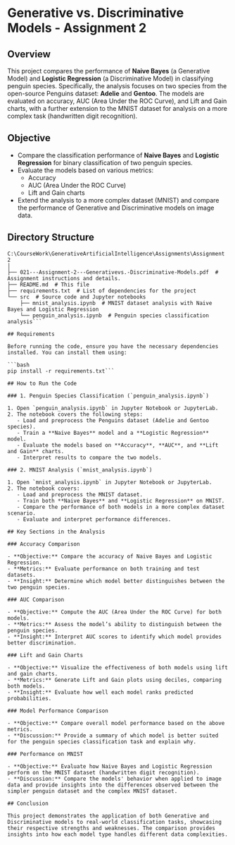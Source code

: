 # Generative vs. Discriminative Models - Assignment 2

## Overview

This project compares the performance of **Naive Bayes** (a Generative Model) and **Logistic Regression** (a Discriminative Model) in classifying penguin species. Specifically, the analysis focuses on two species from the open-source Penguins dataset: **Adelie** and **Gentoo**. The models are evaluated on accuracy, AUC (Area Under the ROC Curve), and Lift and Gain charts, with a further extension to the MNIST dataset for analysis on a more complex task (handwritten digit recognition).

## Objective

- Compare the classification performance of **Naive Bayes** and **Logistic Regression** for binary classification of two penguin species.
- Evaluate the models based on various metrics:
  - Accuracy
  - AUC (Area Under the ROC Curve)
  - Lift and Gain charts
- Extend the analysis to a more complex dataset (MNIST) and compare the performance of Generative and Discriminative models on image data.

## Directory Structure

```plaintext
C:\CourseWork\GenerativeArtificialIntelligence\Assignments\Assignment 2
│
├── 021---Assignment-2---Generativevs.-Discriminative-Models.pdf  # Assignment instructions and details.
├── README.md  # This file
├── requirements.txt  # List of dependencies for the project
└── src  # Source code and Jupyter notebooks
    ├── mnist_analysis.ipynb  # MNIST dataset analysis with Naive Bayes and Logistic Regression
    └── penguin_analysis.ipynb  # Penguin species classification analysis```

## Requirements

Before running the code, ensure you have the necessary dependencies installed. You can install them using:

```bash
pip install -r requirements.txt```

## How to Run the Code

### 1. Penguin Species Classification (`penguin_analysis.ipynb`)

1. Open `penguin_analysis.ipynb` in Jupyter Notebook or JupyterLab.
2. The notebook covers the following steps:
   - Load and preprocess the Penguins dataset (Adelie and Gentoo species).
   - Train a **Naive Bayes** model and a **Logistic Regression** model.
   - Evaluate the models based on **Accuracy**, **AUC**, and **Lift and Gain** charts.
   - Interpret results to compare the two models.

### 2. MNIST Analysis (`mnist_analysis.ipynb`)

1. Open `mnist_analysis.ipynb` in Jupyter Notebook or JupyterLab.
2. The notebook covers:
   - Load and preprocess the MNIST dataset.
   - Train both **Naive Bayes** and **Logistic Regression** on MNIST.
   - Compare the performance of both models in a more complex dataset scenario.
   - Evaluate and interpret performance differences.

## Key Sections in the Analysis

### Accuracy Comparison

- **Objective:** Compare the accuracy of Naive Bayes and Logistic Regression.
- **Metrics:** Evaluate performance on both training and test datasets.
- **Insight:** Determine which model better distinguishes between the two penguin species.

### AUC Comparison

- **Objective:** Compute the AUC (Area Under the ROC Curve) for both models.
- **Metrics:** Assess the model’s ability to distinguish between the penguin species.
- **Insight:** Interpret AUC scores to identify which model provides better discrimination.

### Lift and Gain Charts

- **Objective:** Visualize the effectiveness of both models using lift and gain charts.
- **Metrics:** Generate Lift and Gain plots using deciles, comparing both models.
- **Insight:** Evaluate how well each model ranks predicted probabilities.

### Model Performance Comparison

- **Objective:** Compare overall model performance based on the above metrics.
- **Discussion:** Provide a summary of which model is better suited for the penguin species classification task and explain why.

### Performance on MNIST

- **Objective:** Evaluate how Naive Bayes and Logistic Regression perform on the MNIST dataset (handwritten digit recognition).
- **Discussion:** Compare the models' behavior when applied to image data and provide insights into the differences observed between the simpler penguin dataset and the complex MNIST dataset.

## Conclusion

This project demonstrates the application of both Generative and Discriminative models to real-world classification tasks, showcasing their respective strengths and weaknesses. The comparison provides insights into how each model type handles different data complexities.
